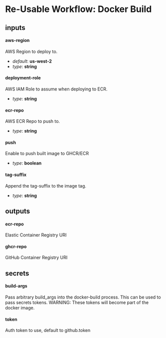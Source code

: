 # Re-Usable Workflow: Docker Build
## inputs
#### aws-region
AWS Region to deploy to.


- *default*: __us-west-2__
- *type*: __string__
#### deployment-role
AWS IAM Role to assume when deploying to ECR.


- *type*: __string__
#### ecr-repo
AWS ECR Repo to push to.


- *type*: __string__
#### push
Enable to push built image to GHCR/ECR


- *type*: __boolean__
#### tag-suffix
Append the tag-suffix to the image tag.


- *type*: __string__
## outputs
#### ecr-repo
Elastic Container Registry URI


#### ghcr-repo
GitHub Container Registry URI


## secrets
#### build-args
Pass arbitrary build_args into the docker-build process. This can be used to pass secrets tokens. WARNING: These tokens will become part of the docker image.


#### token
Auth token to use, default to github.token


